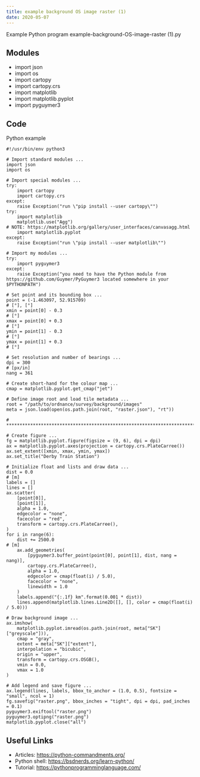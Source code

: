 ```yaml
---
title: example background OS image raster (1)
date: 2020-05-07
---
```

Example Python program example-background-OS-image-raster (1).py

## Modules

* import json
* import os
* import cartopy
* import cartopy.crs
* import matplotlib
* import matplotlib.pyplot
* import pyguymer3

## Code

Python example

    #!/usr/bin/env python3
    
    # Import standard modules ...
    import json
    import os
    
    # Import special modules ...
    try:
        import cartopy
        import cartopy.crs
    except:
        raise Exception("run \"pip install --user cartopy\"")
    try:
        import matplotlib
        matplotlib.use("Agg")                                                       # NOTE: https://matplotlib.org/gallery/user_interfaces/canvasagg.html
        import matplotlib.pyplot
    except:
        raise Exception("run \"pip install --user matplotlib\"")
    
    # Import my modules ...
    try:
        import pyguymer3
    except:
        raise Exception("you need to have the Python module from https://github.com/Guymer/PyGuymer3 located somewhere in your $PYTHONPATH")
    
    # Set point and its bounding box ...
    point = (-1.463097, 52.915709)                                                  # [°], [°]
    xmin = point[0] - 0.3                                                           # [°]
    xmax = point[0] + 0.3                                                           # [°]
    ymin = point[1] - 0.3                                                           # [°]
    ymax = point[1] + 0.3                                                           # [°]
    
    # Set resolution and number of bearings ...
    dpi = 300                                                                       # [px/in]
    nang = 361
    
    # Create short-hand for the colour map ...
    cmap = matplotlib.pyplot.get_cmap("jet")
    
    # Define image root and load tile metadata ...
    root = "/path/to/ordnance/survey/background/images"
    meta = json.load(open(os.path.join(root, "raster.json"), "rt"))
    
    # ******************************************************************************
    
    # Create figure ...
    fg = matplotlib.pyplot.figure(figsize = (9, 6), dpi = dpi)
    ax = matplotlib.pyplot.axes(projection = cartopy.crs.PlateCarree())
    ax.set_extent([xmin, xmax, ymin, ymax])
    ax.set_title("Derby Train Station")
    
    # Initialize float and lists and draw data ...
    dist = 0.0                                                                      # [m]
    labels = []
    lines = []
    ax.scatter(
        [point[0]],
        [point[1]],
        alpha = 1.0,
        edgecolor = "none",
        facecolor = "red",
        transform = cartopy.crs.PlateCarree(),
    )
    for i in range(6):
        dist += 2500.0                                                              # [m]
        ax.add_geometries(
            [pyguymer3.buffer_point(point[0], point[1], dist, nang = nang)],
            cartopy.crs.PlateCarree(),
            alpha = 1.0,
            edgecolor = cmap(float(i) / 5.0),
            facecolor = "none",
            linewidth = 1.0
        )
        labels.append("{:.1f} km".format(0.001 * dist))
        lines.append(matplotlib.lines.Line2D([], [], color = cmap(float(i) / 5.0)))
    
    # Draw background image ...
    ax.imshow(
        matplotlib.pyplot.imread(os.path.join(root, meta["SK"]["greyscale"])),
        cmap = "gray",
        extent = meta["SK"]["extent"],
        interpolation = "bicubic",
        origin = "upper",
        transform = cartopy.crs.OSGB(),
        vmin = 0.0,
        vmax = 1.0
    )
    
    # Add legend and save figure ...
    ax.legend(lines, labels, bbox_to_anchor = (1.0, 0.5), fontsize = "small", ncol = 1)
    fg.savefig("raster.png", bbox_inches = "tight", dpi = dpi, pad_inches = 0.1)
    pyguymer3.exiftool("raster.png")
    pyguymer3.optipng("raster.png")
    matplotlib.pyplot.close("all")
    

## Useful Links

- Articles: https://python-commandments.org/
- Python shell: https://bsdnerds.org/learn-python/
- Tutorial: https://pythonprogramminglanguage.com/
